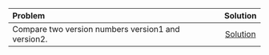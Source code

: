 
| Problem | Solution |
| :------------ | :----------: |
| Compare two version numbers version1 and version2.|[Solution](MixedQuestions/CompareVersionNumber.java)|
